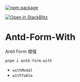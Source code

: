 <p>
  <a href="https://www.npmjs.com/package/toy-hammer"><img src="https://img.shields.io/npm/v/antd-form-with" alt="npm package"></a>
  <!-- <img src="https://img.shields.io/bundlephobia/min/antd-form-with" alt="npm bundle size"> -->
</p>

[![Open in StackBlitz](https://developer.stackblitz.com/img/open_in_stackblitz_small.svg)](https://stackblitz.com/github/binghuis/antd-form-with/tree/main/samples/basic)


# Antd-Form-With

Antd Form 增强

`pnpm i antd-form-with`

- `withModal`
- `withTable`


